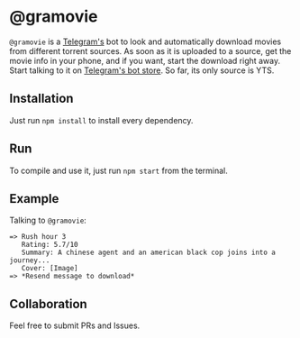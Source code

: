 # @gramovie

`@gramovie` is a [Telegram's](https://telegram.org/) bot to look and automatically download movies from different torrent sources. As soon as it is uploaded to a source, get the movie info in your phone, and if you want, start the download right away. Start talking to it on [Telegram's bot store](https://storebot.me/bot/gramovie). So far, its only source is YTS.

## Installation
Just run `npm install` to install every dependency.

## Run
To compile and use it, just run `npm start` from the terminal.

## Example
Talking to `@gramovie`:
```
=> Rush hour 3
   Rating: 5.7/10
   Summary: A chinese agent and an american black cop joins into a journey...
   Cover: [Image]
=> *Resend message to download* 
```

## Collaboration
Feel free to submit PRs and Issues.